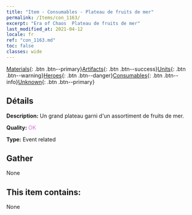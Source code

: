 ```yaml
---
title: "Item - Consumables - Plateau de fruits de mer"
permalink: /Items/con_1163/
excerpt: "Era of Chaos  Plateau de fruits de mer"
last_modified_at: 2021-04-12
locale: fr
ref: "con_1163.md"
toc: false
classes: wide
---
```

 [Materials](/fr/Items/){: .btn .btn--primary}[Artifacts](/fr/Items/Artifacts/){: .btn .btn--success}[Units](/fr/Items/Units/){: .btn .btn--warning}[Heroes](/fr/Items/Heroes/){: .btn .btn--danger}[Consumables](/fr/Items/Consumables/){: .btn .btn--info}[Unknown](/fr/Items/Unknown/){: .btn .btn--primary}

## Détails
 **Description:** Un grand plateau garni d'un assortiment de fruits de mer.

 **Quality:** <span style="color: #DA70D6">OK</span>

 **Type:** Event related

## Gather

  None

## This item contains:

  None

